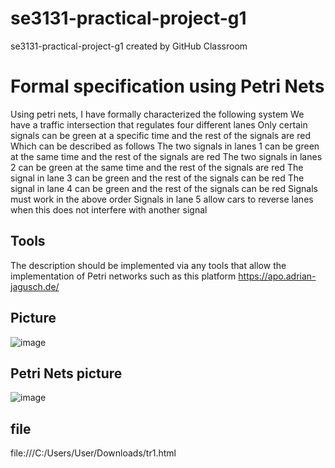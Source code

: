 # se3131-practical-project-g1
se3131-practical-project-g1 created by GitHub Classroom

# Formal specification using Petri Nets

Using petri nets, I have formally characterized the following system
 We have a traffic intersection that regulates four different lanes
 Only certain signals can be green at a specific time and the rest of the signals are red
 Which can be described as follows
 The two signals in lanes 1 can be green at the same time and the rest of the signals are red
 The two signals in lanes 2 can be green at the same time and the rest of the signals are red
 The signal in lane 3 can be green and the rest of the signals can be red
 The signal in lane 4 can be green and the rest of the signals can be red
 Signals must work in the above order
 Signals in lane 5 allow cars to reverse lanes when this does not interfere with another signal
 
 ## Tools
 
 The description should be implemented via any tools that allow the implementation of Petri networks such as this platform
   https://apo.adrian-jagusch.de/
   
   ## Picture
   
   ![image](https://user-images.githubusercontent.com/118139549/202049231-0eba238d-90f4-455d-af49-3b1c88990dd0.png)

## Petri Nets picture

![image](https://user-images.githubusercontent.com/118139549/202049302-e86839f4-226a-48ae-8577-381213a45754.png)

## file

file:///C:/Users/User/Downloads/tr1.html
